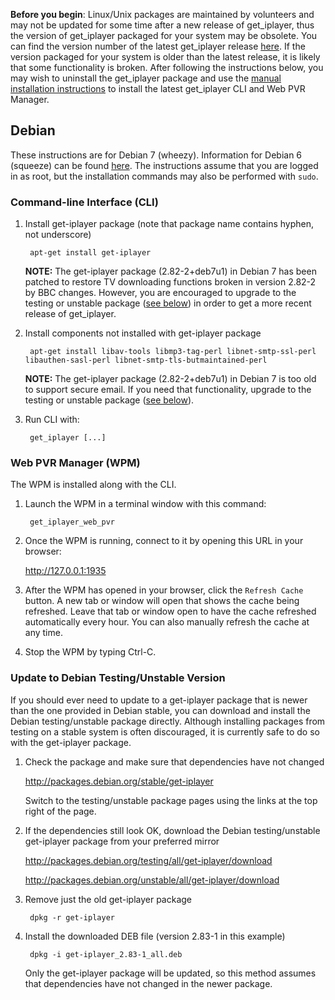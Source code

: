 **Before you begin**: Linux/Unix packages are maintained by volunteers and may not be updated for some time after a new release of get_iplayer, thus the version of get_iplayer packaged for your system may be obsolete. You can find the version number of the latest get_iplayer release [here](https://github.com/get-iplayer/get_iplayer/releases). If the version packaged for your system is older than the latest release, it is likely that some functionality is broken. After following the instructions below, you may wish to uninstall the get_iplayer package and use the [manual installation instructions](/wiki/manual) to install the latest get_iplayer CLI and Web PVR Manager. 

## Debian

These instructions are for Debian 7 (wheezy).  Information for Debian 6 (squeeze) can be found [here](/wiki/debian6).  The instructions assume that you are logged in as root, but the installation commands may also be performed with `sudo`.

### Command-line Interface (CLI)

1. Install get-iplayer package (note that package name contains hyphen, not underscore)

	    apt-get install get-iplayer

    **NOTE:** The get-iplayer package (2.82-2+deb7u1) in Debian 7 has been patched to restore TV downloading functions broken in version 2.82-2 by BBC changes.  However, you are encouraged to upgrade to the testing or unstable package ([see below](#linux-package-debian-testing)) in order to get a more recent release of get_iplayer.

2. Install components not installed with get-iplayer package

    	apt-get install libav-tools libmp3-tag-perl libnet-smtp-ssl-perl libauthen-sasl-perl libnet-smtp-tls-butmaintained-perl

    **NOTE:** The get-iplayer package (2.82-2+deb7u1) in Debian 7 is too old to support secure email.  If you need that functionality, upgrade to the testing or unstable package ([see below](#linux-package-debian-testing)).

3. Run CLI with:

		get_iplayer [...]


### Web PVR Manager (WPM)

The WPM is installed along with the CLI.

1. Launch the WPM in a terminal window with this command:

        get_iplayer_web_pvr

2. Once the WPM is running, connect to it by opening this URL in your browser:

    <http://127.0.0.1:1935>

3. After the WPM has opened in your browser, click the `Refresh Cache` button.  A new tab or window will open that shows the cache being refreshed.  Leave that tab or window open to have the cache refreshed automatically every hour.  You can also manually refresh the cache at any time.

4. Stop the WPM by typing Ctrl-C.

<a name="linux-package-debian-testing"></a>
### Update to Debian Testing/Unstable Version

If you should ever need to update to a get-iplayer package that is newer than the one provided in Debian stable, you can download and install the Debian testing/unstable package directly.  Although installing packages from testing on a stable system is often discouraged, it is currently safe to do so with the get-iplayer package.

1. Check the package and make sure that dependencies have not changed

	<http://packages.debian.org/stable/get-iplayer>

	Switch to the testing/unstable package pages using the links at the top right of the page.
	
2. If the dependencies still look OK, download the Debian testing/unstable get-iplayer package from your preferred mirror

    <http://packages.debian.org/testing/all/get-iplayer/download>

    <http://packages.debian.org/unstable/all/get-iplayer/download>

3. Remove just the old get-iplayer package

        dpkg -r get-iplayer

4. Install the downloaded DEB file (version 2.83-1 in this example)

    	dpkg -i get-iplayer_2.83-1_all.deb

	Only the get-iplayer package will be updated, so this method assumes that dependencies have not changed in the newer package.
